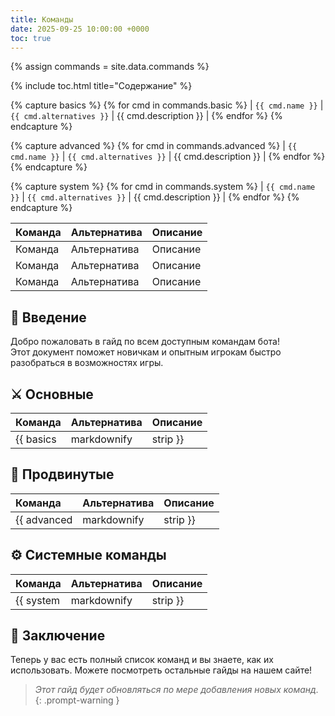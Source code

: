 ```yaml
---
title: Команды
date: 2025-09-25 10:00:00 +0000
toc: true
---
```


{% assign commands = site.data.commands %}

{% include toc.html title="Содержание" %}

{% capture basics %}
{% for cmd in commands.basic %}
| `{{ cmd.name }}` | `{{ cmd.alternatives }}` | {{ cmd.description }} |
{% endfor %}
{% endcapture %}

{% capture advanced %}
{% for cmd in commands.advanced %}
| `{{ cmd.name }}` | `{{ cmd.alternatives }}` | {{ cmd.description }} |
{% endfor %}
{% endcapture %}

{% capture system %}
{% for cmd in commands.system %}
| `{{ cmd.name }}` | `{{ cmd.alternatives }}` | {{ cmd.description }} |
{% endfor %}
{% endcapture %}


| Команда | Альтернатива | Описание |
|:--------|:-------------|:---------|
| Команда | Альтернатива | Описание |
| Команда | Альтернатива | Описание |
| Команда | Альтернатива | Описание |



## 📖 Введение
Добро пожаловать в гайд по всем доступным командам бота!\
Этот документ поможет новичкам и опытным игрокам быстро разобраться в
возможностях игры.

## ⚔️ Основные
| Команда | Альтернатива | Описание |
|:--------|:-------------|:---------|
{{ basics | markdownify | strip }}

## 🏰 Продвинутые
| Команда | Альтернатива | Описание |
|:--------|:-------------|:---------|
{{ advanced | markdownify | strip }}

## ⚙️ Системные команды
| Команда | Альтернатива | Описание |
|:--------|:-------------|:---------|
{{ system | markdownify | strip }}


## 🔮 Заключение
Теперь у вас есть полный список команд и вы знаете, как их использовать. Можете посмотреть остальные гайды на нашем сайте!

> *Этот гайд будет обновляться по мере добавления новых команд.*
{: .prompt-warning }